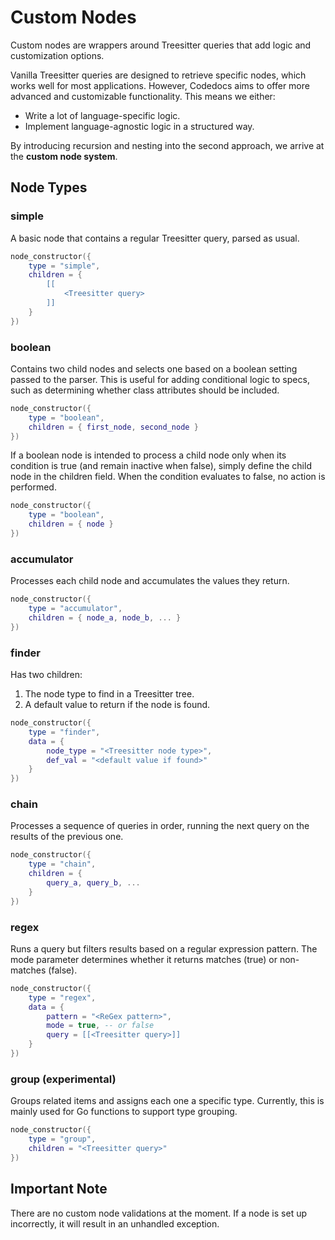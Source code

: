 # Custom Nodes

Custom nodes are wrappers around Treesitter queries that add
logic and customization options.  

Vanilla Treesitter queries are designed to retrieve specific nodes,
which works well for most applications. However, Codedocs aims to offer
more advanced and customizable functionality. This means we either:  

- Write a lot of language-specific logic.
- Implement language-agnostic logic in a structured way.  

By introducing recursion and nesting into the second approach, we arrive
at the **custom node system**.

## Node Types

### **simple**

A basic node that contains a regular Treesitter query, parsed as usual.

```lua
node_constructor({
    type = "simple",
    children = {
        [[
            <Treesitter query>
        ]]
    }
})
```

### **boolean**

Contains two child nodes and selects one based on a boolean setting passed
to the parser.
This is useful for adding conditional logic to specs, such as determining
whether class attributes should be included.

```lua
node_constructor({
    type = "boolean",
    children = { first_node, second_node }
})
```

If a boolean node is intended to process a child node only when its condition
is true (and remain inactive when false), simply define the child node in the
children field. When the condition evaluates to false, no action is performed.

```lua
node_constructor({
    type = "boolean",
    children = { node }
})
```

### **accumulator**

Processes each child node and accumulates the values they return.

```lua
node_constructor({
    type = "accumulator",
    children = { node_a, node_b, ... }
})
```

### **finder**

Has two children:

1. The node type to find in a Treesitter tree.
2. A default value to return if the node is found.

```lua
node_constructor({
    type = "finder",
    data = {
        node_type = "<Treesitter node type>",
        def_val = "<default value if found>"
    }
})
```

### **chain**

Processes a sequence of queries in order, running the next query on the
results of the previous one.

```lua
node_constructor({
    type = "chain",
    children = {
        query_a, query_b, ...
    }
})
```

### **regex**

Runs a query but filters results based on a regular expression pattern.
The mode parameter determines whether it returns matches (true) or non-matches (false).

```lua
node_constructor({
    type = "regex",
    data = {
        pattern = "<ReGex pattern>",
        mode = true, -- or false
        query = [[<Treesitter query>]]
    }
})
```

### **group** (experimental)

Groups related items and assigns each one a specific type.
Currently, this is mainly used for Go functions to support type grouping.

```lua
node_constructor({
    type = "group",
    children = "<Treesitter query>"
})
```

## Important Note

There are no custom node validations at the moment.
If a node is set up incorrectly, it will result in an unhandled exception.
